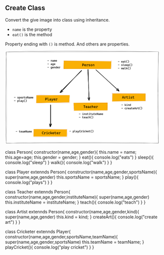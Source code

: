## Create Class

Convert the give image into class using inheritance.

- `name` is the property
- `eat()` is the method

Property ending with `()` is method. And others are properties.

![Inheritance](../assets/inheritance.png)


class Person{
    constructor(name,age,gender){
        this.name = name;
        this.age=age;
        this.gender = gender;
    }
    eat(){
        console.log("eats")
    }
    sleep(){
        console.log("sleep")
    }
    walk(){
        console.log("walk")
    }
}

class Player extennds Person{
    constructor(name,age,gender,sportsName){
        super(name,age,gender)
        this.sportsName = sportsName;
    }
    play(){
        console.log("plays")
    }
}

class Teacher extennds Person{
    constructor(name,age,gender,instituteName){
        super(name,age,gender)
        this.instituteName = instituteName;
    }
    teach(){
        console.log("teach")
    }
}

class Artist extennds Person{
    constructor(name,age,gender,kind){
        super(name,age,gender)
        this.kind = kind;
    }
    createArt(){
        console.log("create art")
    }
}

class Cricketer extennds Player{
    constructor(name,age,gender,sportsName,teamName){
        super(name,age,gender,sportsName)
        this.teamName = teamName;
    }
    playCricket(){
        console.log("play cricket")
    }
}


